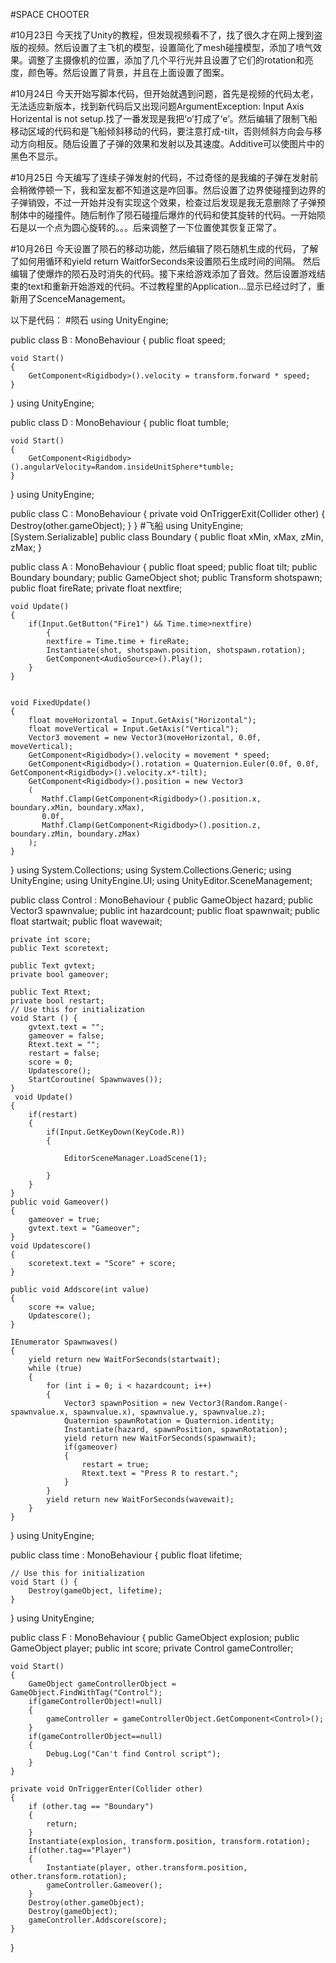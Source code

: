 #SPACE CHOOTER

#10月23日
今天找了Unity的教程，但发现视频看不了，找了很久才在网上搜到盗版的视频。然后设置了主飞机的模型，设置简化了mesh碰撞模型，添加了喷气效果。调整了主摄像机的位置，添加了几个平行光并且设置了它们的rotation和亮度，颜色等。然后设置了背景，并且在上面设置了图案。

#10月24日
今天开始写脚本代码，但开始就遇到问题，首先是视频的代码太老，无法适应新版本，找到新代码后又出现问题ArgumentException: Input Axis Horizental is not setup.找了一番发现是我把‘o’打成了‘e’。然后编辑了限制飞船移动区域的代码和是飞船倾斜移动的代码，要注意打成-tilt，否则倾斜方向会与移动方向相反。随后设置了子弹的效果和发射以及其速度。Additive可以使图片中的黑色不显示。

#10月25日
今天编写了连续子弹发射的代码，不过奇怪的是我编的子弹在发射前会稍微停顿一下，我和室友都不知道这是咋回事。然后设置了边界使碰撞到边界的子弹销毁，不过一开始并没有实现这个效果，检查过后发现是我无意删除了子弹预制体中的碰撞件。随后制作了陨石碰撞后爆炸的代码和使其旋转的代码。一开始陨石是以一个点为圆心旋转的。。。后来调整了一下位置使其恢复正常了。

#10月26日
今天设置了陨石的移动功能，然后编辑了陨石随机生成的代码，了解了如何用循环和yield return WaitforSeconds来设置陨石生成时间的间隔。
然后编辑了使爆炸的陨石及时消失的代码。接下来给游戏添加了音效。然后设置游戏结束的text和重新开始游戏的代码。不过教程里的Application...显示已经过时了，重新用了ScenceManagement。

以下是代码：
#陨石
using UnityEngine;

public class B : MonoBehaviour {
    public float speed;

    void Start()
    {
        GetComponent<Rigidbody>().velocity = transform.forward * speed;
    }
}
using UnityEngine;

public class D : MonoBehaviour {
    public float tumble;


    void Start()
    {
        GetComponent<Rigidbody>().angularVelocity=Random.insideUnitSphere*tumble;
    }
}
using UnityEngine;

public class C : MonoBehaviour {
    private void OnTriggerExit(Collider other)
    {
        Destroy(other.gameObject);
    }
}
#飞船
using UnityEngine;
[System.Serializable]
public class Boundary
{
    public float xMin, xMax, zMin, zMax;
}

public class A : MonoBehaviour {
    public float speed;
    public float tilt;
    public Boundary boundary;
    public GameObject shot;
    public Transform shotspawn;
    public float fireRate;
    private float nextfire;

    void Update()
    {
        if(Input.GetButton("Fire1") && Time.time>nextfire)
            {
            nextfire = Time.time + fireRate;
            Instantiate(shot, shotspawn.position, shotspawn.rotation);
            GetComponent<AudioSource>().Play();
        }
    }


    void FixedUpdate()
    {
        float moveHorizontal = Input.GetAxis("Horizontal");
        float moveVertical = Input.GetAxis("Vertical");
        Vector3 movement = new Vector3(moveHorizontal, 0.0f, moveVertical);
        GetComponent<Rigidbody>().velocity = movement * speed;
        GetComponent<Rigidbody>().rotation = Quaternion.Euler(0.0f, 0.0f, GetComponent<Rigidbody>().velocity.x*-tilt);
        GetComponent<Rigidbody>().position = new Vector3
        (
           Mathf.Clamp(GetComponent<Rigidbody>().position.x, boundary.xMin, boundary.xMax),
           0.0f,
           Mathf.Clamp(GetComponent<Rigidbody>().position.z, boundary.zMin, boundary.zMax)
        );
    }
}
using System.Collections;
using System.Collections.Generic;
using UnityEngine;
using UnityEngine.UI;
using UnityEditor.SceneManagement;

public class Control : MonoBehaviour {
    public GameObject hazard;
    public Vector3 spawnvalue;
    public int hazardcount;
    public float spawnwait;
    public float startwait;
    public float wavewait;

    private int score;
    public Text scoretext;

    public Text gvtext;
    private bool gameover;

    public Text Rtext;
    private bool restart;
	// Use this for initialization
	void Start () {
        gvtext.text = "";
        gameover = false;
        Rtext.text = "";
        restart = false;
        score = 0;
        Updatescore();
        StartCoroutine( Spawnwaves());
	}
     void Update()
    {
        if(restart)
        {
            if(Input.GetKeyDown(KeyCode.R))
            {
             
                EditorSceneManager.LoadScene(1);
            
            }
        }
    }
    public void Gameover()
    {
        gameover = true;
        gvtext.text = "Gameover";
    }
    void Updatescore()
    {
        scoretext.text = "Score" + score;
    }

    public void Addscore(int value)
    {
        score += value;
        Updatescore();
    }

    IEnumerator Spawnwaves()
    {
        yield return new WaitForSeconds(startwait);
        while (true)
        {
            for (int i = 0; i < hazardcount; i++)
            {
                Vector3 spawnPosition = new Vector3(Random.Range(-spawnvalue.x, spawnvalue.x), spawnvalue.y, spawnvalue.z);
                Quaternion spawnRotation = Quaternion.identity;
                Instantiate(hazard, spawnPosition, spawnRotation);
                yield return new WaitForSeconds(spawnwait);
                if(gameover)
                {
                    restart = true;
                    Rtext.text = "Press R to restart.";
                }
            }
            yield return new WaitForSeconds(wavewait);
        }
    }
	
}
using UnityEngine;

public class time : MonoBehaviour {
    public float lifetime;

	// Use this for initialization
	void Start () {
        Destroy(gameObject, lifetime);
	}
	
}
using UnityEngine;

public class F : MonoBehaviour
{
    public GameObject explosion;
    public GameObject player;
    public int score;
    private Control gameController;

    void Start()
    {
        GameObject gameControllerObject = GameObject.FindWithTag("Control");
        if(gameControllerObject!=null)
        {
            gameController = gameControllerObject.GetComponent<Control>();
        }
        if(gameControllerObject==null)
        {
            Debug.Log("Can't find Control script");
        }
    }

    private void OnTriggerEnter(Collider other)
    {
        if (other.tag == "Boundary")
        {
            return;
        }
        Instantiate(explosion, transform.position, transform.rotation);
        if(other.tag=="Player")
        {
            Instantiate(player, other.transform.position, other.transform.rotation);
            gameController.Gameover();
        }
        Destroy(other.gameObject);
        Destroy(gameObject);
        gameController.Addscore(score);
    }
}
